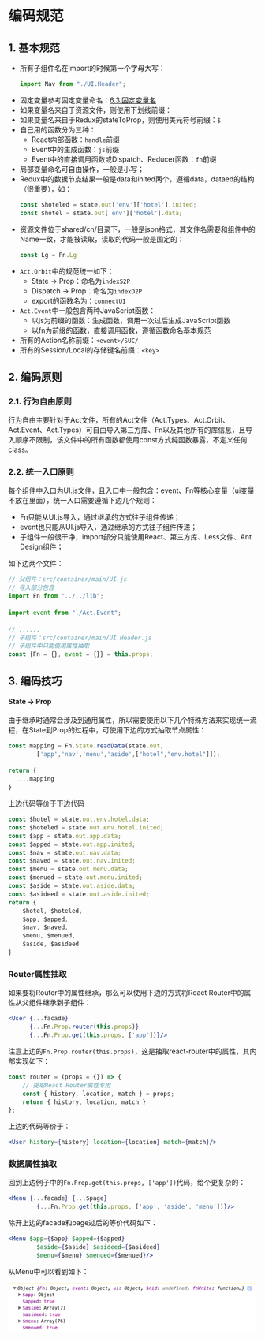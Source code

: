 # 编码规范

## 1. 基本规范

* 所有子组件名在import的时候第一个字母大写：
  ```js
  import Nav from "./UI.Header";
  ```
* 固定变量参考固定变量命名：[6.3.固定变量名](/environment/km1002-front-end/km1002-6kai-fa-gui-fan/63gu-ding-bian-liang-ming.md)
* 如果变量名来自于资源文件，则使用下划线前缀：`_`
* 如果变量名来自于Redux的stateToProp，则使用美元符号前缀：`$`
* 自己用的函数分为三种：
  * React内部函数：`handle`前缀
  * Event中的生成函数：`js`前缀
  * Event中的直接调用函数或Dispatch、Reducer函数：`fn`前缀
* 局部变量命名可自由操作，一般是小写；
* Redux中的数据节点结果一般是data和inited两个，遵循data，dataed的结构（很重要），如：
  ```js
  const $hoteled = state.out['env']['hotel'].inited;
  const $hotel = state.out['env']['hotel'].data;
  ```
* 资源文件位于shared/cn/目录下，一般是json格式，其文件名需要和组件中的Name一致，才能被读取，读取的代码一般是固定的：
  ```js
  const Lg = Fn.Lg
  ```
* `Act.Orbit`中的规范统一如下：
  * State -&gt; Prop：命名为`indexS2P`
  * Dispatch -&gt; Prop：命名为`indexD2P`
  * export的函数名为：`connectUI`
* `Act.Event`中一般包含两种JavaScript函数：
  * 以js为前缀的函数：生成函数，调用一次过后生成JavaScript函数
  * 以fn为前缀的函数，直接调用函数，遵循函数命名基本规范
* 所有的Action名称前缀：`<event>/SUC/`
* 所有的Session/Local的存储键名前缀：`<key>`

## 2. 编码原则

### 2.1. 行为自由原则

行为自由主要针对于Act文件，所有的Act文件（Act.Types、Act.Orbit、Act.Event、Act.Types）可自由导入第三方库、Fn以及其他所有的库信息，且导入顺序不限制，该文件中的所有函数都使用const方式纯函数暴露，不定义任何class。

### 2.2. 统一入口原则

每个组件中入口为UI.js文件，且入口中一般包含：event、Fn等核心变量（ui变量不放在里面），统一入口需要遵循下边几个规则：

* Fn只能从UI.js导入，通过继承的方式往子组件传递；
* event也只能从UI.js导入，通过继承的方式往子组件传递；
* 子组件一般很干净，import部分只能使用React、第三方库、Less文件、Ant Design组件；

如下边两个文件：

```js
// 父组件：src/container/main/UI.js
// 导入部分包含
import Fn from "../../lib";

import event from "./Act.Event";

// ......
// 子组件：src/container/main/UI.Header.js
// 子组件中只能使用属性抽取
const {Fn = {}, event = {}} = this.props;
```

## 3. 编码技巧

#### State -&gt; Prop

由于继承时通常会涉及到通用属性，所以需要使用以下几个特殊方法来实现统一流程，在State到Prop的过程中，可使用下边的方式抽取节点属性：

```javascript
const mapping = Fn.State.readData(state.out,
        ['app','nav','menu','aside',["hotel","env.hotel"]]);

return {
   ...mapping
}
```

上边代码等价于下边代码

```javascript
const $hotel = state.out.env.hotel.data;
const $hoteled = state.out.env.hotel.inited;
const $app = state.out.app.data;
const $apped = state.out.app.inited;
const $nav = state.out.nav.data;
const $naved = state.out.nav.inited;
const $menu = state.out.menu.data;
const $menued = state.out.menu.inited;
const $aside = state.out.aside.data;
const $asideed = state.out.aside.inited;
return {
    $hotel, $hoteled,
    $app, $apped,
    $nav, $naved,
    $menu, $menued,
    $aside, $asideed
}
```

### Router属性抽取

如果要将Router中的属性继承，那么可以使用下边的方式将React Router中的属性从父组件继承到子组件：

```jsx
<User {...facade}
      {...Fn.Prop.router(this.props)}
      {...Fn.Prop.get(this.props, ['app'])}/>
```

注意上边的`Fn.Prop.router(this.props)`，这是抽取react-router中的属性，其内部实现如下：

```javascript
const router = (props = {}) => {
    // 提取React Router属性专用
    const { history, location, match } = props;
    return { history, location, match }
};
```

上边的代码等价于：

```jsx
<User history={history} location={location} match={match}/>
```

### 数据属性抽取

回到上边例子中的`Fn.Prop.get(this.props, ['app'])`代码，给个更复杂的：

```jsx
<Menu {...facade} {...$page}
        {...Fn.Prop.get(this.props, ['app', 'aside', 'menu'])}/>
```

除开上边的facade和page过后的等价代码如下：

```jsx
<Menu $app={$app} $apped={$apped} 
        $aside={$aside} $asideed={$asideed} 
        $menu={$menu} $menued={$menued}/>
```

从Menu中可以看到如下：

![](/assets/KM1002/005.png)

